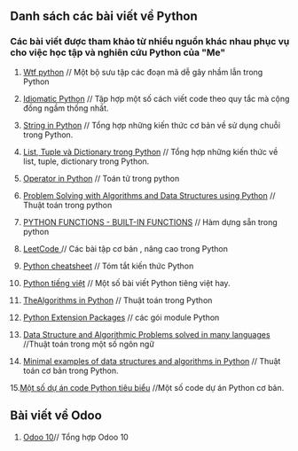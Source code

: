 
## Danh sách các bài viết về Python
### Các bài viết được tham khảo từ nhiều nguồn khác nhau phục vụ cho việc học tập và nghiên cứu Python của "Me"

1. [Wtf python](https://github.com/zFinnz/zFinnz.github.io/blob/master/Python/wtfpython.md) // Một bộ sưu tập các đoạn mã dễ gây nhầm lẫn trong Python

2. [Idiomatic Python](https://github.com/zFinnz/zFinnz.github.io/blob/master/Python/idiomatic%20python.md) // Tập hợp một số cách viết code theo quy tắc mà cộng đồng ngầm thống nhất. 

3. [String in Python](https://github.com/zFinnz/zFinnz.github.io/blob/master/Python/string.md)  // Tổng hợp những kiến thức cơ bản về sử dụng chuỗi trong Python.

4. [List, Tuple và Dictionary trong Python](https://github.com/zFinnz/zFinnz.github.io/blob/master/Python/list-tuple-dict.md)  // Tổng hợp những kiến thức về list, tuple, dictionary trong Python.

5. [Operator in Python](https://github.com/zFinnz/zFinnz.github.io/blob/master/Python/operator.md) // Toán tử trong python

6. [Problem Solving with Algorithms and Data Structures using Python](http://interactivepython.org/runestone/static/pythonds/index.html) // Thuật toán trong python

7. [PYTHON FUNCTIONS - BUILT-IN FUNCTIONS](http://www.bogotobogo.com/python/python_functions_built_in.php)  // Hàm dựng sẵn trong python

8. [LeetCode ](https://github.com/kamyu104/LeetCode) // Các bài tập cơ bản , nâng cao trong Python

9. [Python cheatsheet](https://www.pythonsheets.com/) // Tóm tắt kiến thức Python

10. [Python tiếng việt](https://manhhomienbienthuy.bitbucket.io/tag/python.html)  // Một số bài viết Python tiêng việt hay.

11. [TheAlgorithms in Python](https://github.com/TheAlgorithms/Python)  // Thuật toán trong Python

12. [Python Extension Packages](https://www.lfd.uci.edu/~gohlke/pythonlibs/#pyhook) // các gói module Python

13. [Data Structure and Algorithmic Problems solved in many languages](https://github.com/marcosfede/algorithms)  //Thuật toán trong một số ngôn ngữ

14. [Minimal examples of data structures and algorithms in Python](https://github.com/keon/algorithms) // Thuật toán cơ bản trong Python.

15.[Một số dự án code Python tiêu biểu](https://github.com/vinta/awesome-python) //Một số code dự án Python cơ bản.

## Bài viết về Odoo

1. [Odoo 10](https://github.com/zFinnz/zFinnz.github.io/blob/master/Odoo/model.md)// Tổng hợp Odoo 10
